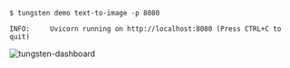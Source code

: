```console
$ tungsten demo text-to-image -p 8080

INFO:     Uvicorn running on http://localhost:8080 (Press CTRL+C to quit)
```

![tungsten-dashboard](https://github.com/tungsten-ai/assets/blob/main/common/local-model-demo.gif?raw=true "Demo GIF")